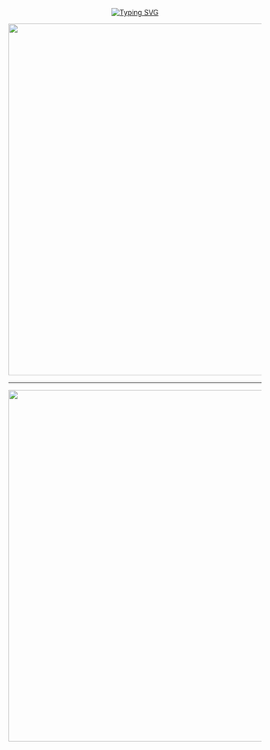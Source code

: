 <p align="center">
<a href="https://git.io/typing-svg"><img src="https://readme-typing-svg.demolab.com?font=Fira+Code&weight=700&size=33&pause=1000&color=5513F7&width=435&lines=𝙺 𝙳 + _ 𝙺 𝙳 𝙿 𝙰 𝙽 𝚃 𝙰 + _ 0 0" alt="Typing SVG" /></a>
</p>
<p align="center">
<a href="https://github.com/KavishkaIroshanb">
    <img src="https://pomf2.lain.la/f/fxhw0z8c.jpg"  width="700px">
</a>
<hr>



<p align="center">
<a href="https://github.com/ASITHA-MD/ASITHA-MD">
    <img src=https://i.ibb.co/0GhKf6N/20241120-113020.jpg"  width="700px">
